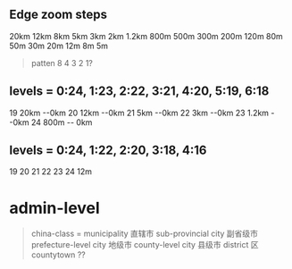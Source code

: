 ## Edge zoom steps
20km
12km
8km
5km
3km
2km
1.2km
800m
500m
300m
200m
120m
80m
50m
30m
20m
12m
8m
5m

> patten 8 4 3 2 1?



## levels = 0:24, 1:23, 2:22, 3:21, 4:20, 5:19, 6:18

19 20km     --0km
20 12km     --0km
21 5km      --0km
22 3km      --0km
23 1.2km    --0km
24 800m     -- 0km

## levels = 0:24, 1:22, 2:20, 3:18, 4:16
19 
20 
21 
22 
23 
24 
12m

# admin-level
> china-class = 
municipality 直辖市
sub-provincial city 副省级市
prefecture-level city 地级市
county-level city 县级市
district 区
countytown ??
